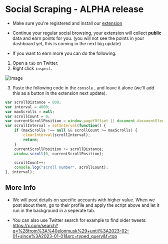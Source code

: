 # Social Scraping - ALPHA release

* Make sure you're registered and install our [extension](https://extension.blockmesh.xyz)

* Continue your regular social browsing, your extension will collect **public** data and earn points for you.
  (you will not see the points in your dashboard yet, this is coming in the next big update)

* If you want to earn more you can do the following:

1. Open a `tab` on Twitter.
2. Right click `inspect`.

![image](https://github.com/user-attachments/assets/80ebe2ad-67fc-4f95-b1b1-f67d2645f98c)

3. Paste the following code in the `console` , and leave it alone (we'll add this as a button in the extension next update).

```javascript
var scrollDistance = 800;
var interval = 4000;
var maxScrolls = null;
var scrollCount = 0;
var currentScrollPosition = window.pageYOffset || document.documentElement.scrollTop;
var scrollInterval = setInterval(function() {
    if (maxScrolls !== null && scrollCount >= maxScrolls) {
        clearInterval(scrollInterval);
        return;
    }
    currentScrollPosition += scrollDistance;
    window.scroll(0, currentScrollPosition);

    scrollCount++;
    console.log("scroll number", scrollCount);
}, interval);
```

## More Info

* We will post details on specific accounts with higher value.
  When we post about them, go to their profile and apply the script above and let it run in the background in a seperate tab.
  
* You can also use Twitter search for example to find older tweets:
  https://x.com/search?q=%28from%3A%40elonmusk%29+until%3A2023-02-01+since%3A2023-01-01&src=typed_query&f=top
